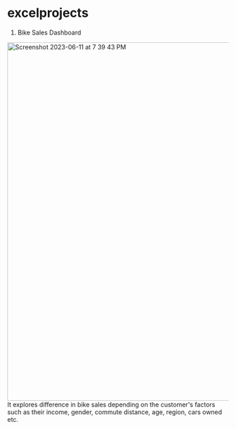 # excelprojects

1. Bike Sales Dashboard
<img width="814" alt="Screenshot 2023-06-11 at 7 39 43 PM" src="https://github.com/koko0818/excelprojects/assets/45345056/c9b2d9af-8021-4fa3-888a-da8317a6bba8">
It explores difference in bike sales depending on the customer's factors such as their income, gender, commute distance, age, region, cars owned etc.
